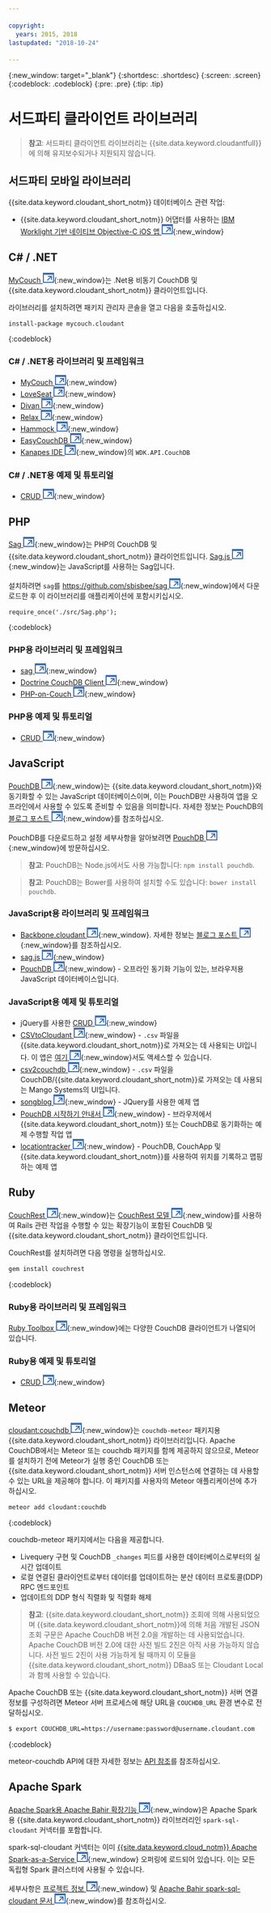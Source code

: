 ```yaml
---

copyright:
  years: 2015, 2018
lastupdated: "2018-10-24"

---
```


{:new_window: target="_blank"}
{:shortdesc: .shortdesc}
{:screen: .screen}
{:codeblock: .codeblock}
{:pre: .pre}
{:tip: .tip}

<!-- Acrolinx: 2017-05-10 -->

# 서드파티 클라이언트 라이브러리

>   **참고**: 서드파티 클라이언트 라이브러리는 {{site.data.keyword.cloudantfull}}에 의해 유지보수되거나 지원되지 않습니다.

## 서드파티 모바일 라이브러리

{{site.data.keyword.cloudant_short_notm}} 데이터베이스 관련 작업:

-   {{site.data.keyword.cloudant_short_notm}} 어댑터를 사용하는 [IBM Worklight 기반 네이티브 Objective-C iOS 앱 ![외부 링크 아이콘](../images/launch-glyph.svg "외부 링크 아이콘")](http://www.tricedesigns.com/2014/11/17/ibm-worklight-powered-native-objective-c-ios-apps/){:new_window}

## C# / .NET

[MyCouch ![외부 링크 아이콘](../images/launch-glyph.svg "외부 링크 아이콘")](https://github.com/danielwertheim/mycouch){:new_window}는 .Net용 비동기 CouchDB 및 {{site.data.keyword.cloudant_short_notm}} 클라이언트입니다.

라이브러리를 설치하려면 패키지 관리자 콘솔을 열고 다음을 호출하십시오.

```
install-package mycouch.cloudant
```
{:codeblock}

### C# / .NET용 라이브러리 및 프레임워크

-   [MyCouch ![외부 링크 아이콘](../images/launch-glyph.svg "외부 링크 아이콘")](https://github.com/danielwertheim/mycouch){:new_window}
-   [LoveSeat ![외부 링크 아이콘](../images/launch-glyph.svg "외부 링크 아이콘")](https://github.com/soitgoes/LoveSeat){:new_window}
-   [Divan ![외부 링크 아이콘](../images/launch-glyph.svg "외부 링크 아이콘")](https://github.com/foretagsplatsen/Divan){:new_window}
-   [Relax ![외부 링크 아이콘](../images/launch-glyph.svg "외부 링크 아이콘")](https://github.com/arobson/Relax){:new_window}
-   [Hammock ![외부 링크 아이콘](../images/launch-glyph.svg "외부 링크 아이콘")](http://code.google.com/p/relax-net/){:new_window}
-   [EasyCouchDB ![외부 링크 아이콘](../images/launch-glyph.svg "외부 링크 아이콘")](https://github.com/hhariri/EasyCouchDB){:new_window}
-   [Kanapes IDE ![외부 링크 아이콘](../images/launch-glyph.svg "외부 링크 아이콘")](http://kanapeside.com/){:new_window}의 `WDK.API.CouchDB`

### C# / .NET용 예제 및 튜토리얼

-   [CRUD ![외부 링크 아이콘](../images/launch-glyph.svg "외부 링크 아이콘")](https://github.com/cloudant/haengematte/tree/master/c%23){:new_window}

## PHP

[Sag ![외부 링크 아이콘](../images/launch-glyph.svg "외부 링크 아이콘")](https://github.com/sbisbee/sag){:new_window}는 PHP의 CouchDB 및 {{site.data.keyword.cloudant_short_notm}} 클라이언트입니다.
[Sag.js ![외부 링크 아이콘](../images/launch-glyph.svg "외부 링크 아이콘")](https://github.com/sbisbee/sag-js){:new_window}는 JavaScript를 사용하는 Sag입니다.

설치하려면 `sag`를 [https://github.com/sbisbee/sag ![외부 링크 아이콘](../images/launch-glyph.svg "외부 링크 아이콘")](https://github.com/sbisbee/sag){:new_window}에서
다운로드한 후 이 라이브러리를 애플리케이션에 포함시키십시오.

```
require_once('./src/Sag.php');
```
{:codeblock}

### PHP용 라이브러리 및 프레임워크

-   [sag ![외부 링크 아이콘](../images/launch-glyph.svg "외부 링크 아이콘")](https://github.com/sbisbee/sag){:new_window}
-   [Doctrine CouchDB Client ![외부 링크 아이콘](../images/launch-glyph.svg "외부 링크 아이콘")](https://github.com/doctrine/couchdb-client){:new_window}
-   [PHP-on-Couch ![외부 링크 아이콘](../images/launch-glyph.svg "외부 링크 아이콘")](https://github.com/dready92/PHP-on-Couch){:new_window}

### PHP용 예제 및 튜토리얼

-   [CRUD ![외부 링크 아이콘](../images/launch-glyph.svg "외부 링크 아이콘")](https://github.com/cloudant/haengematte/tree/master/php){:new_window}

## JavaScript

[PouchDB ![외부 링크 아이콘](../images/launch-glyph.svg "외부 링크 아이콘")](http://pouchdb.com/){:new_window}는 {{site.data.keyword.cloudant_short_notm}}와 동기화할 수 있는 JavaScript 데이터베이스이며,
이는 PouchDB만 사용하여 앱을 오프라인에서 사용할 수 있도록 준비할 수 있음을 의미합니다.
자세한 정보는 PouchDB의
[블로그 포스트 ![외부 링크 아이콘](../images/launch-glyph.svg "외부 링크 아이콘")](https://cloudant.com/blog/pouchdb){:new_window}를 참조하십시오.

PouchDB를 다운로드하고 설정 세부사항을 알아보려면 [PouchDB ![외부 링크 아이콘](../images/launch-glyph.svg "외부 링크 아이콘")](http://pouchdb.com/){:new_window}에 방문하십시오.

>   **참고**: PouchDB는 Node.js에서도 사용 가능합니다: `npm install pouchdb`.

>   **참고**: PouchDB는 Bower를 사용하여 설치할 수도 있습니다: `bower install pouchdb`.

### JavaScript용 라이브러리 및 프레임워크

-   [Backbone.cloudant ![외부 링크 아이콘](../images/launch-glyph.svg "외부 링크 아이콘")](https://github.com/cloudant-labs/backbone.cloudant){:new_window}.
    자세한 정보는 [블로그 포스트 ![외부 링크 아이콘](../images/launch-glyph.svg "외부 링크 아이콘")](https://cloudant.com/blog/backbone-and-cloudant/){:new_window}를 참조하십시오.
-   [sag.js ![외부 링크 아이콘](../images/launch-glyph.svg "외부 링크 아이콘")](https://github.com/sbisbee/sag-js){:new_window}
-   [PouchDB ![외부 링크 아이콘](../images/launch-glyph.svg "외부 링크 아이콘")](http://pouchdb.com/){:new_window} - 오프라인 동기화 기능이 있는, 브라우저용 JavaScript 데이터베이스입니다.

### JavaScript용 예제 및 튜토리얼

-   jQuery를 사용한 [CRUD ![외부 링크 아이콘](../images/launch-glyph.svg "외부 링크 아이콘")](https://github.com/cloudant/haengematte/tree/master/javascript-jquery){:new_window}
-   [CSVtoCloudant ![외부 링크 아이콘](../images/launch-glyph.svg "외부 링크 아이콘")](https://github.com/michellephung/CSVtoCloudant){:new_window} -
    `.csv` 파일을 {{site.data.keyword.cloudant_short_notm}}로 가져오는 데 사용되는 UI입니다.
    이 앱은 [여기 ![외부 링크 아이콘](../images/launch-glyph.svg "외부 링크 아이콘")](https://michellephung.github.io/CSVtoCloudant/){:new_window}서도 액세스할 수 있습니다.
-   [csv2couchdb ![외부 링크 아이콘](../images/launch-glyph.svg "외부 링크 아이콘")](https://github.com/Mango-information-systems/csv2couchdb){:new_window} -
    `.csv` 파일을 CouchDB/{{site.data.keyword.cloudant_short_notm}}로 가져오는 데 사용되는 Mango Systems의 UI입니다.
-   [songblog ![외부 링크 아이콘](../images/launch-glyph.svg "외부 링크 아이콘")](https://github.com/millayr/songblog){:new_window} - JQuery를 사용한 예제 앱
-   [PouchDB 시작하기 안내서 ![외부 링크 아이콘](../images/launch-glyph.svg "외부 링크 아이콘")](http://pouchdb.com/getting-started.html){:new_window} -
    브라우저에서 {{site.data.keyword.cloudant_short_notm}} 또는 CouchDB로 동기화하는 예제 수행할 작업 앱
-   [locationtracker ![외부 링크 아이콘](../images/launch-glyph.svg "외부 링크 아이콘")](https://github.com/rajrsingh/locationtracker){:new_window} -
    PouchDB, CouchApp 및 {{site.data.keyword.cloudant_short_notm}}를 사용하여 위치를 기록하고 맵핑하는 예제 앱

## Ruby

[CouchRest ![외부 링크 아이콘](../images/launch-glyph.svg "외부 링크 아이콘")](https://github.com/couchrest/couchrest){:new_window}는
[CouchRest 모델 ![외부 링크 아이콘](../images/launch-glyph.svg "외부 링크 아이콘")](https://github.com/couchrest/couchrest_model){:new_window}를 사용하여
Rails 관련 작업을 수행할 수 있는 확장기능이 포함된 CouchDB 및 {{site.data.keyword.cloudant_short_notm}} 클라이언트입니다.

CouchRest를 설치하려면 다음 명령을 실행하십시오.

```sh
gem install couchrest
```
{:codeblock}

### Ruby용 라이브러리 및 프레임워크

[Ruby Toolbox ![외부 링크 아이콘](../images/launch-glyph.svg "외부 링크 아이콘")](https://www.ruby-toolbox.com/categories/couchdb_clients){:new_window}에는
다양한 CouchDB 클라이언트가 나열되어 있습니다.

### Ruby용 예제 및 튜토리얼

-   [CRUD ![외부 링크 아이콘](../images/launch-glyph.svg "외부 링크 아이콘")](https://github.com/cloudant/haengematte/tree/master/ruby){:new_window}

<div id="couchdb"></div>

## Meteor

[cloudant:couchdb ![외부 링크 아이콘](../images/launch-glyph.svg "외부 링크 아이콘")](https://atmospherejs.com/cloudant/couchdb){:new_window}는
`couchdb-meteor` 패키지용 {{site.data.keyword.cloudant_short_notm}} 라이브러리입니다.
Apache CouchDB에서는 Meteor 또는 couchdb 패키지를 함께 제공하지 않으므로,
Meteor를 설치하기 전에 Meteor가 실행 중인 CouchDB 또는 {{site.data.keyword.cloudant_short_notm}} 서버 인스턴스에 연결하는 데 사용할 수 있는 URL을 제공해야 합니다.
이
패키지를 사용자의 Meteor 애플리케이션에 추가하십시오.

```sh
meteor add cloudant:couchdb
```
{:codeblock}

couchdb-meteor 패키지에서는 다음을 제공합니다.

-   Livequery 구현 및 CouchDB `_changes` 피드를 사용한 데이터베이스로부터의 실시간 업데이트
-   로컬 연결된 클라이언트로부터 데이터를 업데이트하는 분산 데이터 프로토콜(DDP) RPC 엔드포인트
-   업데이트의 DDP 형식 직렬화 및 직렬화 해제

>   **참고**: {{site.data.keyword.cloudant_short_notm}} 조회에 의해 사용되었으며
    {{site.data.keyword.cloudant_short_notm}}에 의해 처음 개발된 JSON 조회 구문은
    Apache CouchDB 버전 2.0을 개발하는 데 사용되었습니다.
    Apache CouchDB 버전 2.0에 대한 사전 빌드 2진은 아직 사용 가능하지 않습니다.
    사전 빌드 2진이 사용 가능하게 될 때까지 이 모듈을 {{site.data.keyword.cloudant_short_notm}} DBaaS 또는 Cloudant Local과 함께 사용할 수 있습니다.

Apache CouchDB 또는 {{site.data.keyword.cloudant_short_notm}} 서버 연결 정보를 구성하려면 Meteor 서버 프로세스에 해당 URL을 `COUCHDB_URL` 환경 변수로 전달하십시오.

```sh
$ export COUCHDB_URL=https://username:password@username.cloudant.com
```
{:codeblock}

meteor-couchdb API에 대한 자세한 정보는 [API 참조](../api/index.html)를 참조하십시오. 

## Apache Spark

[Apache Spark용 Apache Bahir 확장기능 ![외부 링크 아이콘](../images/launch-glyph.svg "외부 링크 아이콘")](http://bahir.apache.org/#home){:new_window}은 Apache Spark용 {{site.data.keyword.cloudant_short_notm}} 라이브러리인 `spark-sql-cloudant` 커넥터를 포함합니다.

spark-sql-cloudant 커넥터는 이미 [{{site.data.keyword.cloud_notm}} Apache Spark-as-a-Service ![외부 링크 아이콘](../images/launch-glyph.svg "외부 링크 아이콘")](https://console.ng.bluemix.net/catalog/services/apache-spark/){:new_window} 오퍼링에 로드되어 있습니다.
이는 모든 독립형 Spark 클러스터에 사용될 수 있습니다.

세부사항은 [프로젝트 정보 ![외부 링크 아이콘](../images/launch-glyph.svg "외부 링크 아이콘")](https://github.com/apache/bahir/tree/master/sql-cloudant){:new_window} 및
[Apache Bahir spark-sql-cloudant 문서 ![외부 링크 아이콘](../images/launch-glyph.svg "외부 링크 아이콘")](http://bahir.apache.org/docs/spark/current/spark-sql-cloudant/){:new_window}를 참조하십시오.
